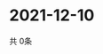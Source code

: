 # 2021-12-10
  共 0条

  <!-- BEGIN -->
  <!-- 最后更新时间Fri Dec 10 2021 13:13:31 GMT+0000 (Coordinated Universal Time) -->
  
  <!-- END -->
  
  